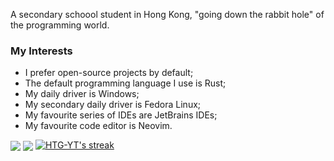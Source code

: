 A secondary schoool student in Hong Kong, "going down the rabbit hole" of the programming world.

### My Interests
- I prefer open-source projects by default;
- The default programming language I use is Rust;
- My daily driver is Windows;
- My secondary daily driver is Fedora Linux;
- My favourite series of IDEs are JetBrains IDEs;
- My favourite code editor is Neovim.
<img src="https://github-readme-stats.vercel.app/api?username=HTG-YT&theme=darcula&show_icons=true&count_private=true&include_all_commits=true&hide_border=true" align="center"/>
<img src="https://github-readme-stats.vercel.app/api/top-langs/?username=HTG-YT&theme=darcula&hide_border=true&hide=python" align="center"/>
<a href="https://github.com/DenverCoder1/github-readme-streak-stats">
  <img alt="HTG-YT's streak" src="https://github-readme-streak-stats.herokuapp.com/?user=HTG-YT&theme=darcula&hide_border=true"/>
</a>
